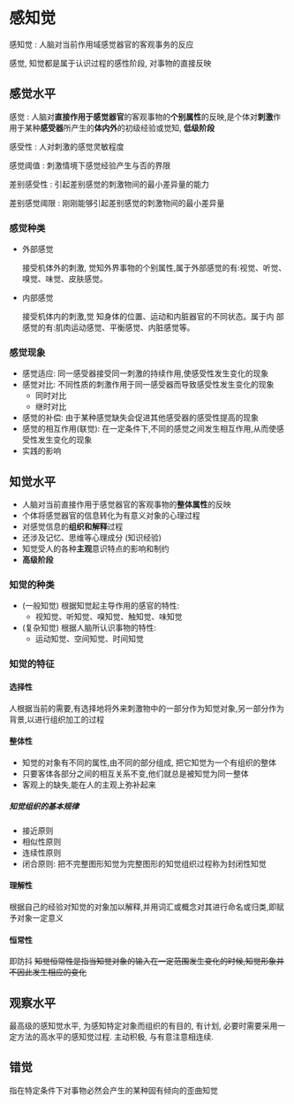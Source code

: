 <!--
    vi: ft=pandoc.markdown
-->

# 感知觉

感知觉
: 人脑对当前作用域感觉器官的客观事务的反应

感觉, 知觉都是属于认识过程的感性阶段, 对事物的直接反映

## 感觉水平

感觉
: 人脑对**直接作用于感觉器官**的客观事物的**个别属性**的反映,是个体对**刺激**作用于某种**感受器**所产生的**体内外**的初级经验或觉知, **低级阶段**

感受性
: 人对刺激的感觉灵敏程度

感觉阈值
: 刺激情境下感觉经验产生与否的界限

差别感受性
: 引起差别感觉的刺激物间的最小差异量的能力

差别感觉阈限
: 刚刚能够引起差别感觉的刺激物间的最小差异量

### 感觉种类

* 外部感觉
  
  接受机体外的刺激, 觉知外界事物的个别属性,属于外部感觉的有:视觉、听觉、嗅觉、味觉、皮肤感觉。

* 内部感觉

  接受机体内的刺激,觉 知身体的位置、运动和内脏器官的不同状态。属于内 部感觉的有:肌肉运动感觉、平衡感觉、内脏感觉等。

### 感觉现象

* 感觉适应: 同一感受器接受同一刺激的持续作用,使感受性发生变化的现象
* 感觉对比: 不同性质的刺激作用于同一感受器而导致感受性发生变化的现象
  * 同时对比
  * 继时对比
* 感觉的补偿: 由于某种感觉缺失会促进其他感受器的感受性提高的现象
* 感觉的相互作用(联觉): 在一定条件下,不同的感觉之间发生相互作用,从而使感受性发生变化的现象
* 实践的影响

## 知觉水平

* 人脑对当前直接作用于感觉器官的客观事物的**整体属性**的反映
* 个体将感觉器官的信息转化为有意义对象的心理过程
* 对感觉信息的**组织和解释**过程
* 还涉及记忆、思维等心理成分 (知识经验)
* 知觉受人的各种**主观**意识特点的影响和制约
* **高级阶段**

### 知觉的种类

* (一般知觉) 根据知觉起主导作用的感官的特性:
  * 视知觉、听知觉、嗅知觉、触知觉、味知觉
* (复杂知觉) 根据人脑所认识事物的特性: 
  * 运动知觉、空间知觉、时间知觉

### 知觉的特征

#### 选择性

人根据当前的需要,有选择地将外来刺激物中的一部分作为知觉对象,另一部分作为背景,以进行组织加工的过程

#### 整体性

* 知觉的对象有不同的属性,由不同的部分组成, 把它知觉为一个有组织的整体
* 只要客体各部分之间的相互关系不变,他们就总是被知觉为同一整体
* 客观上的缺失,能在人的主观上弥补起来

##### 知觉组织的基本规律

* 接近原则
* 相似性原则
* 连续性原则
* 闭合原则: 把不完整图形知觉为完整图形的知觉组织过程称为封闭性知觉

#### 理解性

根据自己的经验对知觉的对象加以解释,并用词汇或概念对其进行命名或归类,即赋予对象一定意义

#### 恒常性

即防抖 ~~知觉恒常性是指当知觉对象的输入在一定范围发生变化的时候,知觉形象并不因此发生相应的变化~~

## 观察水平

最高级的感知觉水平, 为感知特定对象而组织的有目的, 有计划, 必要时需要采用一定方法的高水平的感知觉过程. 主动积极, 与有意注意相连续.

## 错觉

指在特定条件下对事物必然会产生的某种固有倾向的歪曲知觉